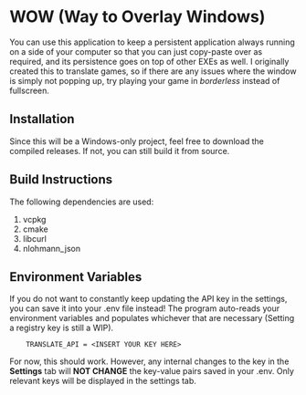 # WOW (Way to Overlay Windows)
You can use this application to keep a persistent application always running on a side of your computer so that you can just copy-paste over as required, and its persistence goes on top of other EXEs as well. I originally created this to translate games, so if there are any issues where the window is simply not popping up, try playing your game in *borderless* instead of fullscreen.

## Installation
Since this will be a Windows-only project, feel free to download the compiled releases. If not, you can still build it from source.

## Build Instructions
The following dependencies are used:
1. vcpkg
2. cmake
3. libcurl
4. nlohmann_json

## Environment Variables
If you do not want to constantly keep updating the API key in the settings, you can save it into your .env file instead! The program auto-reads your environment variables and populates whichever that are necessary (Setting a registry key is still a WIP).
```
    TRANSLATE_API = <INSERT YOUR KEY HERE>
```
For now, this should work. However, any internal changes to the key in the **Settings** tab will **NOT CHANGE** the key-value pairs saved in your .env. Only relevant keys will be displayed in the settings tab.